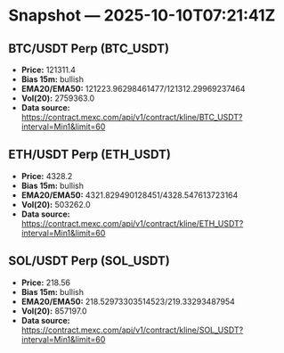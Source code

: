 # Snapshot — 2025-10-10T07:21:41Z

## BTC/USDT Perp (BTC_USDT)
- **Price:** 121311.4
- **Bias 15m:** bullish
- **EMA20/EMA50:** 121223.96298461477/121312.29969237464
- **Vol(20):** 2759363.0
- **Data source:** https://contract.mexc.com/api/v1/contract/kline/BTC_USDT?interval=Min1&limit=60

## ETH/USDT Perp (ETH_USDT)
- **Price:** 4328.2
- **Bias 15m:** bullish
- **EMA20/EMA50:** 4321.829490128451/4328.547613723164
- **Vol(20):** 503262.0
- **Data source:** https://contract.mexc.com/api/v1/contract/kline/ETH_USDT?interval=Min1&limit=60

## SOL/USDT Perp (SOL_USDT)
- **Price:** 218.56
- **Bias 15m:** bullish
- **EMA20/EMA50:** 218.52973303514523/219.33293487954
- **Vol(20):** 857197.0
- **Data source:** https://contract.mexc.com/api/v1/contract/kline/SOL_USDT?interval=Min1&limit=60
